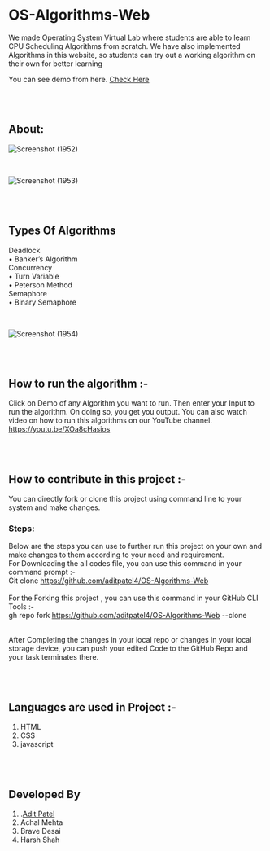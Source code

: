 # OS-Algorithms-Web

We made Operating System Virtual Lab where students are able to learn CPU Scheduling Algorithms from scratch. We have also implemented Algorithms in this website, so students can try out a working algorithm on their own for better learning

You can see demo from here. [Check Here](https://aditpatel4.github.io/OS-Algorithms-Web/)


<br />
<br />

## About:

![Screenshot (1952)](https://user-images.githubusercontent.com/71980446/141646565-9a7eb989-dc42-41b5-8b63-5a0f5da30d1b.png)


<br />

![Screenshot (1953)](https://user-images.githubusercontent.com/71980446/141646572-fa8912d0-f49b-4274-8389-8c151fbadcce.png)

<br /><br />

## Types Of Algorithms

Deadlock <br />
•	Banker’s Algorithm<br />
Concurrency<br />
•	Turn Variable<br />
•	Peterson Method<br />
Semaphore<br />
•	Binary Semaphore


<br />

![Screenshot (1954)](https://user-images.githubusercontent.com/71980446/141646589-d5a43144-6c2d-45fb-8384-20628aa3f6d8.png)

<br /><br />

## How to run the algorithm :- 

Click on Demo of any Algorithm you want to run.
Then enter your Input to run the algorithm. On doing so, you get you output.
You can also watch video on how to run this algorithms on our YouTube channel. https://youtu.be/XOa8cHasios

<br /><br />

## How to contribute in this project :- 

You can directly fork or clone this project using command line to your system and make changes. <br />
### Steps: 
Below are the steps you can use to further run this project on your own and make changes to them according to your need and requirement.  <br />
For Downloading the all codes file, you can use this command in your command prompt :-    <br />
Git clone https://github.com/aditpatel4/OS-Algorithms-Web   <br /> <br />
For the Forking this project , you can use this command in your GitHub CLI Tools :-   <br />
gh repo fork https://github.com/aditpatel4/OS-Algorithms-Web --clone
  
  <br />
After Completing the changes in your local repo or changes in your local storage device, you can push your edited Code to the GitHub Repo and your task terminates there.  


<br /><br />

## Languages are used in Project :-

1. HTML
2. CSS
3. javascript

<br /><br />

## Developed By
1.	.[Adit Patel](www.linkedin.com/in/adit-patel-1a33ab218)
2.	Achal Mehta
3.	Brave Desai
4.	Harsh Shah
